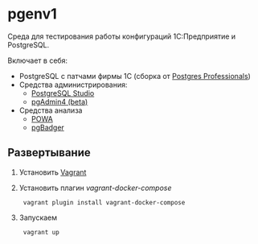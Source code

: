 # pgenv1

Среда для тестирования работы конфигураций 1С:Предприятие и PostgreSQL.

Включает в себя:
* PostgreSQL с патчами фирмы 1С (сборка от [Postgres Professionals](https://postgrespro.ru/products/1c_build))
* Средства администрирования:
    * [PostgreSQL Studio](http://www.postgresqlstudio.org/)
    * [pgAdmin4 (beta)](https://www.pgadmin.org/)
* Средства анализа
    * [POWA](http://dalibo.github.io/powa/)
    * [pgBadger](https://github.com/dalibo/pgbadger)

## Развертывание

1. Установить [Vagrant](https://www.vagrantup.com/)
2. Установить плагин *vagrant-docker-compose*   
   
        vagrant plugin install vagrant-docker-compose
   
3. Запускаем

        vagrant up

